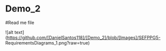 # Demo_2
#Read me file 

![alt text](https://github.com/[DanielSantos118]/[Demo_2]/blob/[Images]/SEFPPG5- RequirementsDiagrams_1.png?raw=true)
